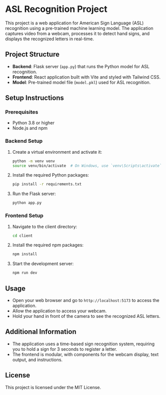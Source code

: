# ASL Recognition Project

This project is a web application for American Sign Language (ASL) recognition using a pre-trained machine learning model. The application captures video from a webcam, processes it to detect hand signs, and displays the recognized letters in real-time.

## Project Structure

- **Backend**: Flask server (`app.py`) that runs the Python model for ASL recognition.
- **Frontend**: React application built with Vite and styled with Tailwind CSS.
- **Model**: Pre-trained model file (`model.pkl`) used for ASL recognition.

## Setup Instructions

### Prerequisites

- Python 3.8 or higher
- Node.js and npm

### Backend Setup

1. Create a virtual environment and activate it:

   ```bash
   python -m venv venv
   source venv/bin/activate  # On Windows, use `venv\Scripts\activate`
   ```

2. Install the required Python packages:

   ```bash
   pip install -r requirements.txt
   ```

3. Run the Flask server:
   ```bash
   python app.py
   ```

### Frontend Setup

1. Navigate to the client directory:

   ```bash
   cd client
   ```

2. Install the required npm packages:

   ```bash
   npm install
   ```

3. Start the development server:
   ```bash
   npm run dev
   ```

## Usage

- Open your web browser and go to `http://localhost:5173` to access the application.
- Allow the application to access your webcam.
- Hold your hand in front of the camera to see the recognized ASL letters.

## Additional Information

- The application uses a time-based sign recognition system, requiring you to hold a sign for 3 seconds to register a letter.
- The frontend is modular, with components for the webcam display, text output, and instructions.

## License

This project is licensed under the MIT License.
